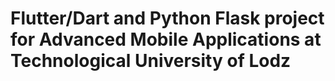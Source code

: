 # Flutter/Dart and Python Flask project for Advanced Mobile Applications at Technological University of Lodz
